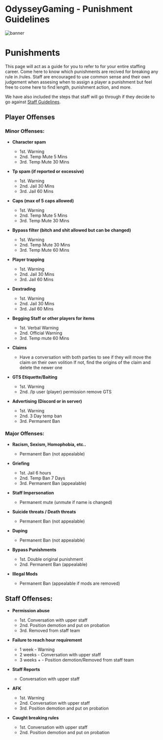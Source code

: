 # OdysseyGaming - Punishment Guidelines
![banner](https://cdn.discordapp.com/attachments/296281857232732161/923333617327952012/unknown.png)
# Punishments 

This page will act as a guide for you to refer to for your entire staffing career. Come here to know which punishments are recived for breaking any rule in /rules. Staff are encouraged to use common sense and their own judgement when assesing when to assign a player a punishment but feel free to come here to find length, punishment action, and more. 

We have also included the steps that staff will go through if they decide to go against [Staff Guidelines](https://github.com/MrPazzo/OdysseyGaming/blob/main/Pages/Staff%20Guidelines.md).

## Player Offenses

### Minor Offenses:

* **Character spam**
  - 1st. Warning
  - 2nd. Temp Mute 5 Mins
  - 3rd. Temp Mute 30 Mins

* **Tp spam (if reported or excessive)** 
  - 1st. Warning
  - 2nd. Jail 30 Mins
  - 3rd. Jail 60 Mins

* **Caps (max of 5 caps allowed)** 
  - 1st. Warning
  - 2nd. Temp Mute 5 Mins
  - 3rd. Temp Mute 30 Mins

* **Bypass filter (bitch and shit allowed but can be changed)** 
  - 1st. Warning
  - 2nd. Temp Mute 30 Mins
  - 3rd. Temp Mute 60 Mins

* **Player trapping**
  - 1st. Warning
  - 2nd. Jail 30 Mins
  - 3rd. Jail 60 Mins


* **Dextrading**
  - 1st. Warning
  - 2nd. Jail 30 Mins
  - 3rd. Jail 60 Mins

* **Begging Staff or other players for items**
  - 1st. Verbal Warning
  - 2nd. Official Warning
  - 3rd. Temp mute 60 Mins

* **Claims**
  - Have a conversation with both parties to see if they will move the claim on their own volition
If not, find the origins of the claim and delete the newer one

* **GTS Etiquette/Baiting**
  - 1st. Warning
  - 2nd.  /lp user (player) permission remove GTS


* **Advertising (Discord or in server)**
  - 1st. Warning
  - 2nd. 3 Day temp ban
  - 3rd. Permanent Ban

### Major Offenses: 

* **Racism, Sexism, Homophobia, etc..**
  - Permanent Ban (not appealable)

* **Griefing**
  - 1st. Jail 6 hours
  - 2nd. Temp Ban 7 Days
  - 3rd. Permanent Ban (appealable)

* **Staff Impersonation**
  -  Permanent mute (unmute if name is changed)

* **Suicide threats / Death threats**
  -  Permanent Ban (not appealable)

* **Duping**
  -  Permanent Ban (not appealable)

* **Bypass Punishments**
  - 1st. Double original punishment
  - 2nd. Permanent Ban (appealable)

* **Illegal Mods**
  - Permanent Ban (appealable if mods are removed)

## Staff Offenses:

* **Permission abuse**
  - 1st. Conversation with upper staff
  - 2nd. Position demotion and put on probation
  - 3rd. Removed from staff team 

* **Failure to reach hour requirement**
  - 1 week - Warning
  - 2 weeks - Conversation with upper staff
  - 3 weeks + - Position demotion/Removed from staff team

* **Staff Reports**
  - Conversation with upper staff

* **AFK**
  - 1st. Warning
  - 2nd. Conversation with upper staff
  - 3rd. Position demotion and put on probation 

* **Caught breaking rules**
  - 1st. Conversation with upper staff
  - 2nd. Position demotion and put on probation 




